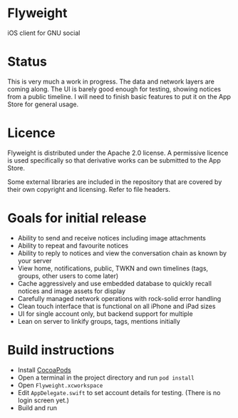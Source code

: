 # Flyweight
iOS client for GNU social

# Status
This is very much a work in progress. The data and network layers are coming along.
The UI is barely good enough for testing, showing notices from a public timeline.
I will need to finish basic features to put it on the App Store for general usage.

# Licence
Flyweight is distributed under the Apache 2.0 license. A permissive licence is
used specifically so that derivative works can be submitted to the App Store.

Some external libraries are included in the repository that are covered by their
own copyright and licensing. Refer to file headers.

# Goals for initial release
* Ability to send and receive notices including image attachments
* Ability to repeat and favourite notices
* Ability to reply to notices and view the conversation chain as known by your server
* View home, notifications, public, TWKN and own timelines (tags, groups, other users to come later)
* Cache aggressively and use embedded database to quickly recall notices and image assets for display
* Carefully managed network operations with rock-solid error handling
* Clean touch interface that is functional on all iPhone and iPad sizes
* UI for single account only, but backend support for multiple
* Lean on server to linkify groups, tags, mentions initially

# Build instructions
* Install [CocoaPods](https://cocoapods.org)
* Open a terminal in the project directory and run `pod install`
* Open `Flyweight.xcworkspace`
* Edit `AppDelegate.swift` to set account details for testing. (There is no login screen yet.)
* Build and run
